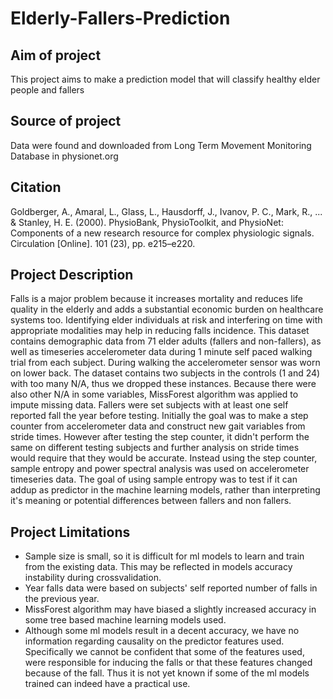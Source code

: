 # Elderly-Fallers-Prediction

## Aim of project
This project aims to make a prediction model that will classify healthy elder people and fallers

## Source of project
Data were found and downloaded from Long Term Movement Monitoring Database in physionet.org

## Citation
Goldberger, A., Amaral, L., Glass, L., Hausdorff, J., Ivanov, P. C., Mark, R., ... & Stanley, H. E. (2000). PhysioBank, PhysioToolkit, and PhysioNet: Components of a new research resource for complex physiologic signals. Circulation [Online]. 101 (23), pp. e215–e220.

## Project Description
Falls is a major problem because it increases mortality and reduces life quality in the elderly and adds a substantial economic burden on healthcare systems too. Identifying elder individuals at risk and interfering on time with appropriate modalities may help in reducing falls incidence. This dataset contains demographic data from 71 elder adults (fallers and non-fallers), as well as timeseries accelerometer data during 1 minute self paced walking trial from each subject. During walking the accelerometer sensor was worn on lower back. The dataset contains two subjects in the controls (1 and 24) with too many N/A, thus we dropped these instances. Because there were also other N/A in some variables, MissForest algorithm was applied to impute missing data. Fallers were set subjects with at least one self reported fall the year before testing. Initially the goal was to make a step counter from accelerometer data and construct new gait variables from stride times. However after testing the step counter, it didn't perform the same on different testing subjects and further analysis on stride times would require that they would be accurate. Instead using the step counter, sample entropy and power spectral analysis was used on accelerometer timeseries data. The goal of using sample entropy was to test if it can addup as predictor in the machine learning models, rather than interpreting it's meaning or potential differences between fallers and non fallers.

## Project Limitations
* Sample size is small, so it is difficult for ml models to learn and train from the existing data. This may be reflected in models accuracy instability during crossvalidation.
* Year falls data were based on subjects' self reported number of falls in the previous year.
* MissForest algorithm may have biased a slightly increased accuracy in some tree based machine learning models used.
* Although some ml models result in a decent accuracy, we have no information regarding causality on the predictor features used. Specifically we cannot be confident that some of the features used, were responsible for inducing the falls or that these features changed because of the fall. Thus it is not yet known if some of the ml models trained can indeed have a practical use.
